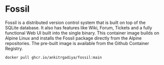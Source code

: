 # Fossil

Fossil is a distributed version control system that is built on top of the
SQLite database. It also has features like Wiki, Forum, Tickets and a fully
functional Web UI built into the single binary. This container image builds on
Alpine Linux and installs the Fossil package directly from the Alpine
repositories. The pre-built image is available from the Github Container
Registry.

```bash
docker pull ghcr.io/ankitrgadiya/fossil:main
```

